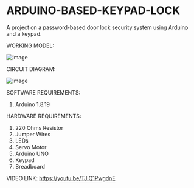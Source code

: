 # ARDUINO-BASED-KEYPAD-LOCK
A project on a password-based door lock security system using Arduino and a keypad.

WORKING MODEL:

![image](https://github.com/reeba24/ARDUINO-BASED-KEYPAD-LOCK/assets/100011665/fa5273ba-2e4b-4836-8cc5-600a0639886b)

CIRCUIT DIAGRAM:

![image](https://github.com/reeba24/ARDUINO-BASED-KEYPAD-LOCK/assets/100011665/d3b2df75-7da7-4eb2-a136-e76d477ec8fd)

SOFTWARE REQUIREMENTS:
1. Arduino 1.8.19

HARDWARE REQUIREMENTS:
1. 220 Ohms Resistor 
2. Jumper Wires 
3. LEDs 
4. Servo Motor 
5. Arduino UNO 
6. Keypad 
7. Breadboard
   
VIDEO LINK:
https://youtu.be/TJIQ1PwgdnE
